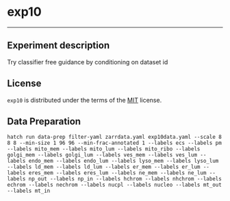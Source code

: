 # exp10

-----
## Experiment description
Try classifier free guidance by conditioning on dataset id

## License

`exp10` is distributed under the terms of the [MIT](https://spdx.org/licenses/MIT.html) license.

## Data Preparation

`hatch run data-prep filter-yaml zarrdata.yaml exp10data.yaml --scale 8 8 8 --min-size 1 96 96 --min-frac-annotated 1 --labels ecs --labels pm --labels mito_mem --labels mito_lum --labels mito_ribo --labels golgi_mem --labels golgi_lum --labels ves_mem --labels ves_lum --labels endo_mem --labels endo_lum --labels lyso_mem --labels lyso_lum --labels ld_mem --labels ld_lum --labels er_mem --labels er_lum --labels eres_mem --labels eres_lum --labels ne_mem --labels ne_lum --labels np_out --labels np_in --labels hchrom --labels nhchrom --labels echrom --labels nechrom --labels nucpl --labels nucleo --labels mt_out --labels mt_in`